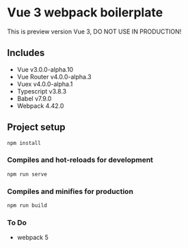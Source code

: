 # Vue 3 webpack boilerplate

This is preview version Vue 3, DO NOT USE IN PRODUCTION!

## Includes

- Vue v3.0.0-alpha.10
- Vue Router v4.0.0-alpha.3
- Vuex v4.0.0-alpha.1
- Typescript v3.8.3
- Babel v7.9.0
- Webpack 4.42.0


## Project setup
```
npm install
```

### Compiles and hot-reloads for development
```
npm run serve
```

### Compiles and minifies for production
```
npm run build
```

### To Do
- webpack 5
